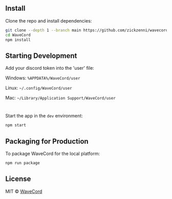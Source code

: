 ## Install

Clone the repo and install dependencies:

```bash
git clone --depth 1 --branch main https://github.com/zickzenni/wavecord
cd WaveCord
npm install
```

## Starting Development

Add your discord token into the 'user' file:

Windows: `%APPDATA%/WaveCord/user`

Linux: `~/.config/WaveCord/user`

Mac: `~/Library/Application Support/WaveCord/user`

#

Start the app in the `dev` environment:

```bash
npm start
```

## Packaging for Production

To package WaveCord for the local platform:

```bash
npm run package
```

## License

MIT © [WaveCord](https://github.com/zickzenni/wavecord)
